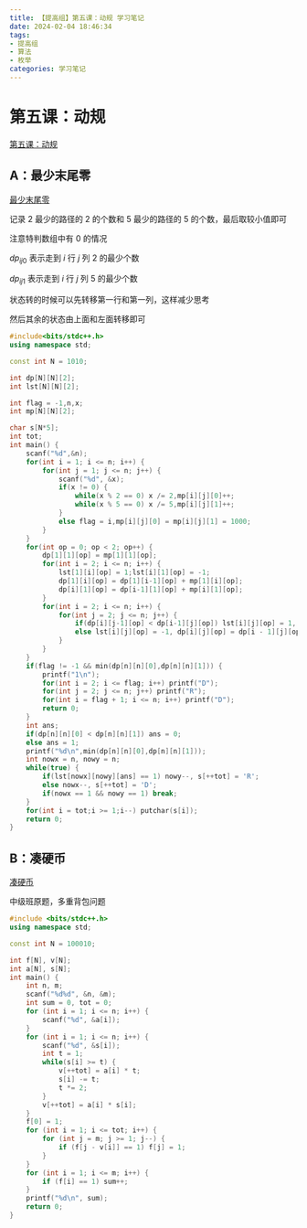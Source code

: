 ```yaml
---
title: 【提高组】第五课：动规 学习笔记
date: 2024-02-04 18:46:34
tags: 
- 提高组
- 算法
- 枚举
categories: 学习笔记
---
```


# 第五课：动规

[第五课：动规](https://www.517coding.com/contests/1144)

## A：最少末尾零

[最少末尾零](https://www.517coding.com/contests/1144/problem/A)

记录 $2$ 最少的路径的 $2$ 的个数和 $5$ 最少的路径的 $5$ 的个数，最后取较小值即可

注意特判数组中有 $0$ 的情况

$dp_{ij0}$ 表示走到 $i$ 行 $j$ 列 $2$ 的最少个数

$dp_{ij1}$ 表示走到 $i$ 行 $j$ 列 $5$ 的最少个数

状态转的时候可以先转移第一行和第一列，这样减少思考

然后其余的状态由上面和左面转移即可

```cpp
#include<bits/stdc++.h>
using namespace std;

const int N = 1010;

int dp[N][N][2];
int lst[N][N][2];

int flag = -1,n,x;
int mp[N][N][2];

char s[N*5];
int tot;
int main() {
    scanf("%d",&n);
    for(int i = 1; i <= n; i++) {
        for(int j = 1; j <= n; j++) {
            scanf("%d", &x);
            if(x != 0) {
                while(x % 2 == 0) x /= 2,mp[i][j][0]++;
                while(x % 5 == 0) x /= 5,mp[i][j][1]++;
            }
            else flag = i,mp[i][j][0] = mp[i][j][1] = 1000;
        }
    }
    for(int op = 0; op < 2; op++) {
        dp[1][1][op] = mp[1][1][op];
        for(int i = 2; i <= n; i++) {
            lst[1][i][op] = 1;lst[i][1][op] = -1;
            dp[1][i][op] = dp[1][i-1][op] + mp[1][i][op];
            dp[i][1][op] = dp[i-1][1][op] + mp[i][1][op];
        }
        for(int i = 2; i <= n; i++) {
            for(int j = 2; j <= n; j++) {
                if(dp[i][j-1][op] < dp[i-1][j][op]) lst[i][j][op] = 1, dp[i][j][op] = dp[i][j - 1][op] + mp[i][j][op];
                else lst[i][j][op] = -1, dp[i][j][op] = dp[i - 1][j][op] + mp[i][j][op];
            }
        }
    }
    if(flag != -1 && min(dp[n][n][0],dp[n][n][1])) {
        printf("1\n");
        for(int i = 2; i <= flag; i++) printf("D");
        for(int j = 2; j <= n; j++) printf("R");
        for(int i = flag + 1; i <= n; i++) printf("D");
        return 0;
    }
    int ans;
    if(dp[n][n][0] < dp[n][n][1]) ans = 0;
    else ans = 1;
    printf("%d\n",min(dp[n][n][0],dp[n][n][1]));
    int nowx = n, nowy = n;
    while(true) {
        if(lst[nowx][nowy][ans] == 1) nowy--, s[++tot] = 'R';
        else nowx--, s[++tot] = 'D';
        if(nowx == 1 && nowy == 1) break;
    }
    for(int i = tot;i >= 1;i--) putchar(s[i]);
    return 0;
}
```

## B：凑硬币

[凑硬币](https://www.517coding.com/contests/1144/problem/D)

中级班原题，多重背包问题

```cpp
#include <bits/stdc++.h>
using namespace std;

const int N = 100010;

int f[N], v[N];
int a[N], s[N];
int main() {
	int n, m;
	scanf("%d%d", &n, &m);
	int sum = 0, tot = 0;
	for (int i = 1; i <= n; i++) {
		scanf("%d", &a[i]);
	}
	for (int i = 1; i <= n; i++) {
		scanf("%d", &s[i]);
		int t = 1;
		while(s[i] >= t) {
			v[++tot] = a[i] * t;
			s[i] -= t;
			t *= 2;
		}
		v[++tot] = a[i] * s[i];
	}
	f[0] = 1;
	for (int i = 1; i <= tot; i++) {
		for (int j = m; j >= 1; j--) {
			if (f[j - v[i]] == 1) f[j] = 1;
		}
	}
	for (int i = 1; i <= m; i++) {
		if (f[i] == 1) sum++;
	}
	printf("%d\n", sum);
	return 0;
}
```
